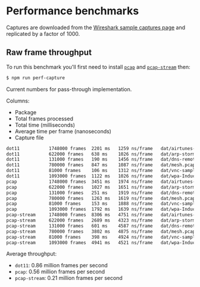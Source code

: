 # Performance benchmarks


Captures are downloaded from the [Wireshark sample captures
page](http://wiki.wireshark.org/SampleCaptures) and replicated by a factor of
1000.


## Raw frame throughput

To run this benchmark you'll first need to install
[`pcap`](https://github.com/mranney/node_pcap) and
[`pcap-stream`](https://github.com/wanderview/node-pcap-stream) then:

```bash
$ npm run perf-capture
```

Current numbers for pass-through implementation.

Columns:

+ Package
+ Total frames processed
+ Total time (milliseconds)
+ Average time per frame (nanoseconds)
+ Capture file

```bash
dot11           1748000 frames  2201 ms   1259 ns/frame   dat/airtunes-1.pcap.1000
dot11           622000 frames   638 ms    1026 ns/frame   dat/arp-storm.pcap.1000
dot11           131000 frames   190 ms    1456 ns/frame   dat/dns-remoteshell.pcap.1000
dot11           780000 frames   847 ms    1087 ns/frame   dat/mesh.pcap.1000
dot11           81000 frames    106 ms    1312 ns/frame   dat/vnc-sample.pcap.1000
dot11           1093000 frames  1122 ms   1026 ns/frame   dat/wpa-Induction.pcap.1000
pcap            1748000 frames  3451 ms   1974 ns/frame   dat/airtunes-1.pcap.1000
pcap            622000 frames   1027 ms   1651 ns/frame   dat/arp-storm.pcap.1000
pcap            131000 frames   251 ms    1919 ns/frame   dat/dns-remoteshell.pcap.1000
pcap            780000 frames   1263 ms   1619 ns/frame   dat/mesh.pcap.1000
pcap            81000 frames    153 ms    1888 ns/frame   dat/vnc-sample.pcap.1000
pcap            1093000 frames  1792 ms   1639 ns/frame   dat/wpa-Induction.pcap.1000
pcap-stream     1748000 frames  8306 ms   4751 ns/frame   dat/airtunes-1.pcap.1000
pcap-stream     622000 frames   2689 ms   4323 ns/frame   dat/arp-storm.pcap.1000
pcap-stream     131000 frames   601 ms    4587 ns/frame   dat/dns-remoteshell.pcap.1000
pcap-stream     780000 frames   3802 ms   4875 ns/frame   dat/mesh.pcap.1000
pcap-stream     81000 frames    398 ms    4924 ns/frame   dat/vnc-sample.pcap.1000
pcap-stream     1093000 frames  4941 ms   4521 ns/frame   dat/wpa-Induction.pcap.1000
```

Average throughput:

+ `dot11`: 0.86 million frames per second
+ `pcap`: 0.56 million frames per second
+ `pcap-stream`: 0.21 million frames per second
